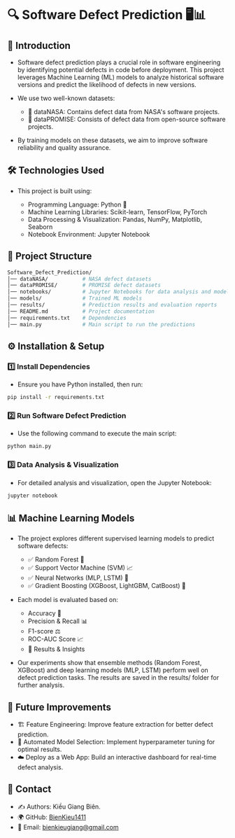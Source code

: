 # 🔍 Software Defect Prediction 🖥️📊

## 🚀 Introduction

- Software defect prediction plays a crucial role in software engineering by identifying potential defects in code before deployment. This project leverages Machine Learning (ML) models to analyze historical software versions and predict the likelihood of defects in new versions.

- We use two well-known datasets:

  - 📂 dataNASA: Contains defect data from NASA's software projects.
  - 📂 dataPROMISE: Consists of defect data from open-source software projects.

- By training models on these datasets, we aim to improve software reliability and quality assurance.

## 🛠️ Technologies Used

- This project is built using:

  - Programming Language: Python 🐍
  - Machine Learning Libraries: Scikit-learn, TensorFlow, PyTorch
  - Data Processing & Visualization: Pandas, NumPy, Matplotlib, Seaborn
  - Notebook Environment: Jupyter Notebook

## 📂 Project Structure

```bash
Software_Defect_Prediction/
│── dataNASA/           # NASA defect datasets
│── dataPROMISE/        # PROMISE defect datasets
│── notebooks/          # Jupyter Notebooks for data analysis and model training
│── models/             # Trained ML models
│── results/            # Prediction results and evaluation reports
│── README.md           # Project documentation
│── requirements.txt    # Dependencies
│── main.py             # Main script to run the predictions
```

## ⚙️ Installation & Setup

### 1️⃣ Install Dependencies
- Ensure you have Python installed, then run:

```sh
pip install -r requirements.txt
```

### 2️⃣ Run Software Defect Prediction
- Use the following command to execute the main script:

```sh
python main.py
```

### 3️⃣ Data Analysis & Visualization
- For detailed analysis and visualization, open the Jupyter Notebook:

```sh
jupyter notebook
```

## 📊 Machine Learning Models
- The project explores different supervised learning models to predict software defects:

  - ✅ Random Forest 🌳
  - ✅ Support Vector Machine (SVM) 📈
  - ✅ Neural Networks (MLP, LSTM) 🤖
  - ✅ Gradient Boosting (XGBoost, LightGBM, CatBoost) 🚀
- Each model is evaluated based on:

  - Accuracy 🎯
  - Precision & Recall 📊
  - F1-score ⚖️
  - ROC-AUC Score 📈
  - 🔬 Results & Insights
- Our experiments show that ensemble methods (Random Forest, XGBoost) and deep learning models (MLP, LSTM) perform well on defect prediction tasks. The results are saved in the results/ folder for further analysis.

## 📌 Future Improvements
- 🏗 Feature Engineering: Improve feature extraction for better defect prediction.
- 🔄 Automated Model Selection: Implement hyperparameter tuning for optimal results.
- ☁️ Deploy as a Web App: Build an interactive dashboard for real-time defect analysis.
## 📩 Contact
- ✍️ Authors: Kiều Giang Biên.
- 🌍 GitHub: [BienKieu1411](https://github.com/BienKieu1411)
- 📧 Email: bienkieugiang@gmail.com
